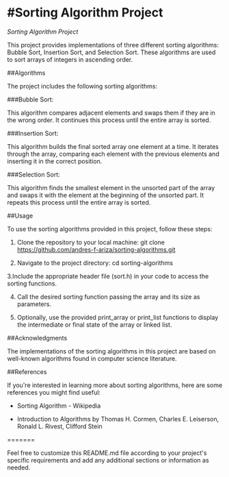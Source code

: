#Sorting Algorithm Project
=======
*Sorting Algorithm Project*

This project provides implementations of three different sorting algorithms: Bubble Sort, Insertion Sort, and Selection Sort. These algorithms are used to sort arrays of integers in ascending order.

##Algorithms

The project includes the following sorting algorithms:

###Bubble Sort:

This algorithm compares adjacent elements and swaps them if they are in the wrong order. It continues this process until the entire array is sorted.

###Insertion Sort:

This algorithm builds the final sorted array one element at a time. It iterates through the array, comparing each element with the previous elements and inserting it in the correct position.

###Selection Sort:

This algorithm finds the smallest element in the unsorted part of the array and swaps it with the element at the beginning of the unsorted part. It repeats this process until the entire array is sorted.

##Usage

To use the sorting algorithms provided in this project, follow these steps:

1. Clone the repository to your local machine:
git clone https://github.com/andres-f-ariza/sorting-algorithms.git

2. Navigate to the project directory:
cd sorting-algorithms

3.Include the appropriate header file (sort.h) in your code to access the sorting functions.

4. Call the desired sorting function passing the array and its size as parameters.

5. Optionally, use the provided print_array or print_list functions to display the intermediate or final state of the array or linked list.

##Acknowledgments

The implementations of the sorting algorithms in this project are based on well-known algorithms found in computer science literature.

##References

If you're interested in learning more about sorting algorithms, here are some references you might find useful:

- Sorting Algorithm - Wikipedia

- Introduction to Algorithms by Thomas H. Cormen, Charles E. Leiserson, Ronald L. Rivest, Clifford Stein

=======

Feel free to customize this README.md file according to your project's specific requirements and add any additional sections or information as needed.
